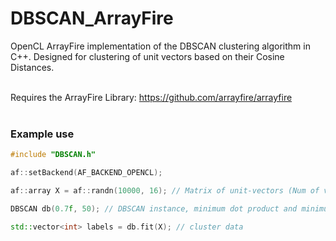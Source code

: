 # DBSCAN_ArrayFire
OpenCL ArrayFire implementation of the DBSCAN clustering algorithm in C++. Designed for clustering of unit vectors based on their Cosine Distances. <br><br>

Requires the ArrayFire Library: https://github.com/arrayfire/arrayfire <br><br>

### Example use
```C++
#include "DBSCAN.h"

af::setBackend(AF_BACKEND_OPENCL);

af::array X = af::randn(10000, 16); // Matrix of unit-vectors (Num of vectors x vector dimensions)

DBSCAN db(0.7f, 50); // DBSCAN instance, minimum dot product and minimum points to form a cluster

std::vector<int> labels = db.fit(X); // cluster data
```
